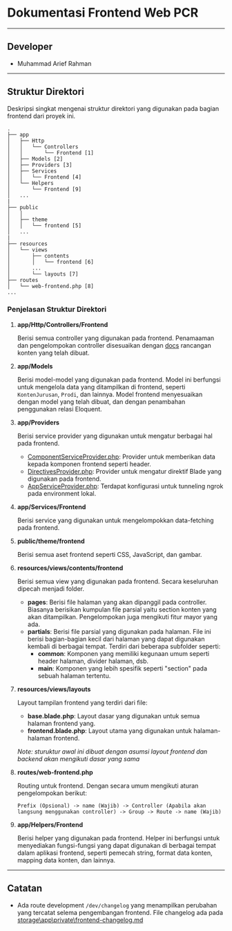 # Dokumentasi Frontend Web PCR

---

## Developer
- Muhammad Arief Rahman

---

## Struktur Direktori
Deskripsi singkat mengenai struktur direktori yang digunakan pada bagian frontend dari proyek ini.
```
.
├── app
│   ├── Http
│   │   └── Controllers
│   │       └── Frontend [1]
│   ├── Models [2]
│   ├── Providers [3]
│   ├── Services
│   │   └── Frontend [4]
│   └── Helpers
│       └── Frontend [9]
│   ...
|
├── public
│   │
│   ├── theme
│   │   └── frontend [5]
│   ...
|
├── resources
│   └── views
│       ├── contents
│       │   └── frontend [6]
│       ...
│       └── layouts [7]
├── routes
│   └── web-frontend.php [8]
...

```

### Penjelasan Struktur Direktori
1. **app/Http/Controllers/Frontend**
   
   Berisi semua controller yang digunakan pada frontend. Penamaaman dan pengelompokan controller disesuaikan dengan [docs](https://docs.google.com/document/d/1wyzhiSGhDfXisVKFqjnTZ-HqVmRlJpi6-1Mglxdd_hE/edit?tab=t.0) rancangan konten yang telah dibuat.

2. **app/Models**
   
   Berisi model-model yang digunakan pada frontend. Model ini berfungsi untuk mengelola data yang ditampilkan di frontend, seperti `KontenJurusan`, `Prodi`, dan lainnya. Model frontend menyesuaikan dengan model yang telah dibuat, dan dengan penambahan penggunakan relasi Eloquent.

3. **app/Providers**

    Berisi service provider yang digunakan untuk mengatur berbagai hal pada frontend.
    - [ComponentServiceProvider.php](app/Providers/Frontend/ComponentServiceProvider.php): Provider untuk memberikan data kepada komponen frontend seperti header.
    - [DirectivesProvider.php](app/Providers/Frontend/DirectivesProvider.php): Provider untuk mengatur direktif Blade yang digunakan pada frontend.
    - [AppServiceProvider.php](app/Providers/AppServiceProvider.php): Terdapat konfigurasi untuk tunneling ngrok pada environment lokal.

4. **app/Services/Frontend**

    Berisi service yang digunakan untuk mengelompokkan data-fetching pada frontend.

5. **public/theme/frontend**
   
    Berisi semua aset frontend seperti CSS, JavaScript, dan gambar.

6. **resources/views/contents/frontend**

    Berisi semua view yang digunakan pada frontend. Secara keseluruhan dipecah menjadi folder.
    - **pages**: Berisi file halaman yang akan dipanggil pada controller. Biasanya berisikan kumpulan file parsial yaitu section konten yang akan ditampilkan. Pengelompokan juga mengikuti fitur mayor yang ada.
    - **partials**: Berisi file parsial yang digunakan pada halaman. File ini berisi bagian-bagian kecil dari halaman yang dapat digunakan kembali di berbagai tempat. Terdiri dari beberapa subfolder seperti:
      - **common**: Komponen yang memiliki kegunaan umum seperti header halaman, divider halaman, dsb.
      - **main**: Komponen yang lebih spesifik seperti "section" pada sebuah halaman tertentu.

7. **resources/views/layouts**

    Layout tampilan frontend yang terdiri dari file:
    - **base.blade.php**: Layout dasar yang digunakan untuk semua halaman frontend yang.
    - **frontend.blade.php**: Layout utama yang digunakan untuk halaman-halaman frontend.
    
    *Note: sturuktur awal ini dibuat dengan asumsi layout frontend dan backend akan mengikuti dasar yang sama*

8. **routes/web-frontend.php**

    Routing untuk frontend. Dengan secara umum mengikuti aturan pengelompokan berikut:

    ```
    Prefix (Opsional) -> name (Wajib) -> Controller (Apabila akan langsung menggunakan controller) -> Group -> Route -> name (Wajib)
    ```

9. **app/Helpers/Frontend**

    Berisi helper yang digunakan pada frontend. Helper ini berfungsi untuk menyediakan fungsi-fungsi yang dapat digunakan di berbagai tempat dalam aplikasi frontend, seperti pemecah string, format data konten, mapping data konten, dan lainnya.

---

## Catatan
- Ada route development `/dev/changelog` yang menampilkan perubahan yang tercatat selema pengembangan frontend. File changelog ada pada [storage\app\private\frontend-changelog.md](storage\app\private\frontend-changelog.md)
